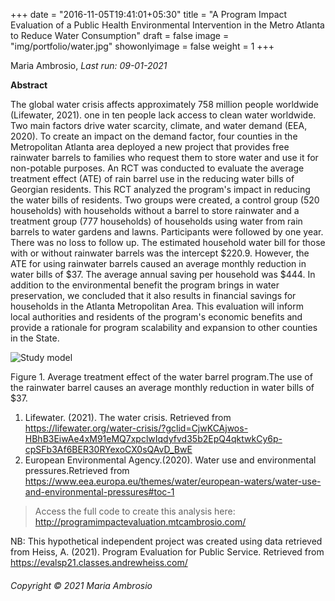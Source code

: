 +++
date = "2016-11-05T19:41:01+05:30"
title = "A Program Impact Evaluation of a Public Health Environmental Intervention in the Metro Atlanta to Reduce Water Consumption"
draft = false
image = "img/portfolio/water.jpg"
showonlyimage = false
weight = 1
+++

Maria Ambrosio, 
_Last run: 09-01-2021_

**Abstract** 

The global water crisis affects approximately 758 million people worldwide (Lifewater, 2021). one in ten people lack access to clean water worldwide. Two main factors drive water scarcity, climate, and water demand (EEA, 2020). To create an impact on the demand factor, four counties in the Metropolitan Atlanta area deployed a new project that provides free rainwater barrels to families who request them to store water and use it for non-potable purposes. An RCT was conducted to evaluate the average treatment effect (ATE) of rain barrel use in the reducing water bills of Georgian residents. This RCT analyzed the program's impact in reducing the water bills of residents. Two groups were created, a control group (520 households) with households without a barrel to store rainwater and a treatment group (777 households) of households using water from rain barrels to water gardens and lawns. Participants were followed by one year. There was no loss to follow up. The estimated household water bill for those with or without rainwater barrels was the intercept $220.9. However, the ATE for using rainwater barrels caused an average monthly reduction in water bills of $37. The average annual saving per household was $444. In addition to the environmental benefit the program brings in water preservation, we concluded that it also results in financial savings for households in the Atlanta Metropolitan Area. This evaluation will inform local authorities and residents of the program's economic benefits and provide a rationale for program scalability and expansion to other counties in the State. 


![Study model][1]

Figure 1. Average treatment effect of the water barrel program.The use of the rainwater barrel causes an average monthly reduction in water bills of $37.



1. Lifewater. (2021). The water crisis. Retrieved from  https://lifewater.org/water-crisis/?gclid=CjwKCAjwos-HBhB3EiwAe4xM91eMQ7xpclwIqdyfvd35b2EpQ4qktwkCy6p-cpSFb3Af6BER30RYexoCX0sQAvD_BwE
2. European Environmental Agency.(2020). Water use and environmental pressures.Retrieved from https://www.eea.europa.eu/themes/water/european-waters/water-use-and-environmental-pressures#toc-1

>Access the full code to create this analysis here: http://programimpactevaluation.mtcambrosio.com/


<!--more-->
NB: This hypothetical independent project was created using data retrieved from 
Heiss, A. (2021). Program Evaluation for Public Service. Retrieved from https://evalsp21.classes.andrewheiss.com/

###### Copyright © 2021 Maria Ambrosio

[1]: /img/barrel.png
